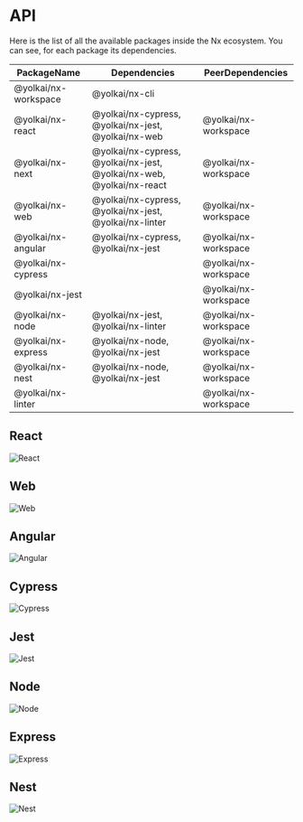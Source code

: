 # API

Here is the list of all the available packages inside the Nx ecosystem. You
can see, for each package its dependencies.

| PackageName          | Dependencies                                                          | PeerDependencies     |
| -------------------- | --------------------------------------------------------------------- | -------------------- |
| @yolkai/nx-workspace | @yolkai/nx-cli                                                        |                      |
| @yolkai/nx-react     | @yolkai/nx-cypress, @yolkai/nx-jest, @yolkai/nx-web                   | @yolkai/nx-workspace |
| @yolkai/nx-next      | @yolkai/nx-cypress, @yolkai/nx-jest, @yolkai/nx-web, @yolkai/nx-react | @yolkai/nx-workspace |
| @yolkai/nx-web       | @yolkai/nx-cypress, @yolkai/nx-jest, @yolkai/nx-linter                | @yolkai/nx-workspace |
| @yolkai/nx-angular   | @yolkai/nx-cypress, @yolkai/nx-jest                                   | @yolkai/nx-workspace |
| @yolkai/nx-cypress   |                                                                       | @yolkai/nx-workspace |
| @yolkai/nx-jest      |                                                                       | @yolkai/nx-workspace |
| @yolkai/nx-node      | @yolkai/nx-jest, @yolkai/nx-linter                                    | @yolkai/nx-workspace |
| @yolkai/nx-express   | @yolkai/nx-node, @yolkai/nx-jest                                      | @yolkai/nx-workspace |
| @yolkai/nx-nest      | @yolkai/nx-node, @yolkai/nx-jest                                      | @yolkai/nx-workspace |
| @yolkai/nx-linter    |                                                                       | @yolkai/nx-workspace |

## React

![React](/assets/content/shared/api/react.jpg)

## Web

![Web](/assets/content/shared/api/web.jpg)

## Angular

![Angular](/assets/content/shared/api/angular.jpg)

## Cypress

![Cypress](/assets/content/shared/api/cypress.jpg)

## Jest

![Jest](/assets/content/shared/api/jest.jpg)

## Node

![Node](/assets/content/shared/api/node.jpg)

## Express

![Express](/assets/content/shared/api/express.jpg)

## Nest

![Nest](/assets/content/shared/api/nest.jpg)
